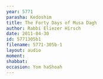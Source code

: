 ```yaml
---
year: 5771
parasha: Kedoshim
title: The Forty Days of Musa Dagh
author: Rabbi Eliezer Hirsch
date: 2011-04-30
id: 5771305b1
filename: 5771-305b-1
layout: audio
moment: 
shabbat: 
occasion: Yom haShoah
---
```

